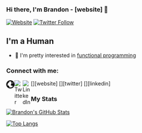 ### Hi there, I'm Brandon - [website] 👋

[![Website](https://img.shields.io/website?label=blaylock.dev&style=for-the-badge&url=https%3A%2F%2Fblaylock.dev)](https://blaylock.dev/)
[![Twitter Follow](https://img.shields.io/twitter/follow/baetheus?color=1DA1F2&logo=twitter&style=for-the-badge)](https://twitter.com/baetheus)

## I'm a Human

- 🔭 I'm pretty interested in [functional programming](https://github.com/nullpub/hkts)

### Connect with me:

[<img align="left" alt="blaylock.dev" width="22px" src="https://raw.githubusercontent.com/iconic/open-iconic/master/svg/globe.svg" />][website]
[<img align="left" alt="Twitter" width="22px" src="https://cdn.jsdelivr.net/npm/simple-icons@v3/icons/twitter.svg" />][twitter]
[<img align="left" alt="LinkedIn" width="22px" src="https://cdn.jsdelivr.net/npm/simple-icons@v3/icons/linkedin.svg" />][linkedin]

### My Stats

[![Brandon's GitHub Stats](https://github-readme-stats.vercel.app/api?username=baetheus)](https://github.com/baetheus/github-readme-stats)

[![Top Langs](https://github-readme-stats.vercel.app/api/top-langs/?username=baetheus)](https://github.com/baetheus/github-readme-stats)
